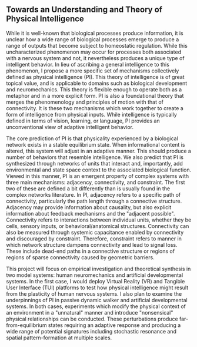 ## Towards an Understanding and Theory of Physical Intelligence

While it is well-known that biological processes produce information, it is unclear how a wide range of biological processes emerge to produce a range of outputs that become subject to homeostatic regulation. While this uncharacterized phenomenon may occur for processes both associated with a nervous system and not, it nevertheless produces a unique type of intelligent behavior. In lieu of ascribing a general intelligence to this phenomenon, I propose a more specific set of mechanisms collectively defined as physical intelligence (PI). This theory of intelligence is of great topical value, and is applicable to domains such as biological development and neuromechanics. This theory is flexible enough to operate both as a metaphor and in a more explicit form. PI is also a foundational theory that merges the phenomenology and principles of motion with that of connectivity. It is these two mechanisms which work together to create a form of intelligence from physical inputs. While intelligence is typically defined in terms of vision, learning, or language, PI provides an unconventional view of adaptive intelligent behavior. 

The core prediction of PI is that physicality experienced by a biological network exists in a stable equilibrium state. When informational content is altered, this system will adjust in an adaptive manner. This should produce a number of behaviors that resemble intelligence. We also predict that PI is synthesized through networks of units that interact and, importantly, add environmental and state space context to the associated biological function. Viewed in this manner, PI is an emergent property of complex systems with three main mechanisms: adjacency, connectivity, and constraint. The first two of these are defined a bit differently than is usually found in the complex networks literature. In PI, adjacency refers to a specific path of connectivity, particularly the path length through a connective structure. Adjacency may provide information about causality, but also explicit information about feedback mechanisms and the "adjacent possible". Connectivity refers to interactions between individual units, whether they be cells, sensory inputs, or behavioral/anatomical structures. Connectivity can also be measured through systemic capacitance enabled by connectivity and discouraged by constraint. Therefore, constraint refers to manner in which network structure dampens connectivity and lead to signal loss. These include dead-end paths in a connective structure or regions of regions of sparse connectivity caused by geometric barriers.

This project will focus on empirical investigation and theoretical synthesis in two model systems: human neuromechanics and artificial developmental systems. In the first case, I would deploy Virtual Reality (VR) and Tangible User Interface (TUI) platforms to test how physical intelligence might result from the plasticity of human nervous systems. I also plan to examine the underpinnings of PI in passive dynamic walker and artificial developmental systems.  In both cases, experiments which modify the physical context of an environment in a "unnatural" manner and introduce "nonsensical" physical relationships can be conducted. These perturbations produce far-from-equilibrium states requiring an adaptive response and producing a wide range of potential signatures including stochastic resonance and spatial pattern-formation at multiple scales.  
